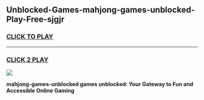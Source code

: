 
## Unblocked-Games-mahjong-games-unblocked-Play-Free-sjgjr
<h3>
<a href="https://premium76.site?title=mahjong-games-unblocked&ref=23A">CLICK TO PLAY</a></h3>
<hr>

<h3>
<a href="https://premium76.site?title=mahjong-games-unblocked&ref=23A">CLICK 2 PLAY</a>
  
</h3>

<a href="https://premium76.site?title=mahjong-games-unblocked&ref=23A"><img src="https://clearcache.store/games.png"></a>


**mahjong-games-unblocked games unblocked: Your Gateway to Fun and Accessible Online Gaming**

